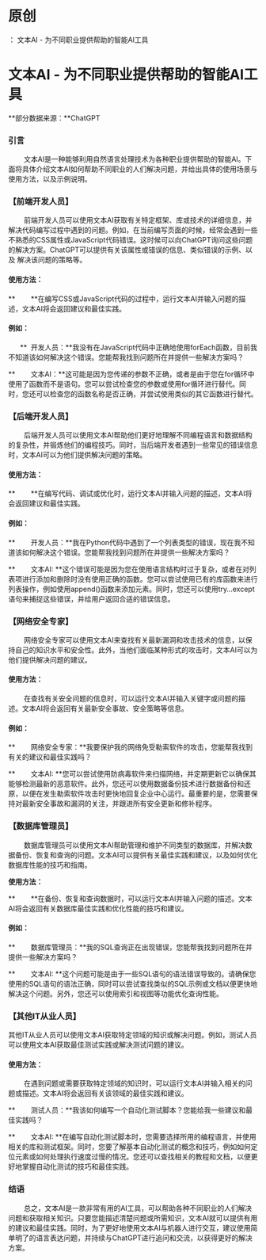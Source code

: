 # 原创
：  文本AI - 为不同职业提供帮助的智能AI工具

# 文本AI - 为不同职业提供帮助的智能AI工具

**部分数据来源：**ChatGPT  

### 引言

        文本AI是一种能够利用自然语言处理技术为各种职业提供帮助的智能AI。下面将具体介绍文本AI如何帮助不同职业的人们解决问题，并给出具体的使用场景与使用方法，以及示例说明。

### 【前端开发人员】

        前端开发人员可以使用文本AI获取有关特定框架、库或技术的详细信息，并解决代码编写过程中遇到的问题。例如，在当前编写页面的时候，经常会遇到一些不熟悉的CSS属性或JavaScript代码错误。这时候可以向ChatGPT询问这些问题的解决方案。ChatGPT可以提供有关该属性或错误的信息、类似错误的示例、以及 解决该问题的策略等。

#### **使用方法：**

**        **在编写CSS或JavaScript代码的过程中，运行文本AI并输入问题的描述，文本AI将会返回建议和最佳实践。

#### **例如：**

      **  开发人员：**我没有在JavaScript代码中正确地使用forEach函数，目前我不知道该如何解决这个错误。您能帮我找到问题所在并提供一些解决方案吗？

**        文本AI：**这可能是因为您传递的参数不正确，或者是由于您在for循环中使用了函数而不是语句。您可以尝试检查您的参数或使用for循环进行替代。同时，您还可以检查您的函数名称是否正确，并尝试使用类似的其它函数进行替代。

### 【后端开发人员】

        后端开发人员可以使用文本AI帮助他们更好地理解不同编程语言和数据结构的复杂性，并锻炼他们的编程技巧。同时，当后端开发者遇到一些常见的错误信息时，文本AI可以为他们提供解决问题的策略。

#### **使用方法：**

**        **在编写代码、调试或优化时，运行文本AI并输入问题的描述，文本AI将会返回建议和最佳实践。

#### 例如：

**        开发人员：**我在Python代码中遇到了一个列表类型的错误，现在我不知道该如何解决这个错误。您能帮我找到问题所在并提供一些解决方案吗？

**        文本AI: **这个错误可能是因为您在使用语言结构时过于复杂，或者在对列表项进行添加和删除时没有使用正确的函数。您可以尝试使用已有的库函数来进行列表操作，例如使用append()函数来添加元素。同时，您还可以使用try…except语句来捕捉这些错误，并给用户返回合适的错误信息。

### 【网络安全专家】

        网络安全专家可以使用文本AI来查找有关最新漏洞和攻击技术的信息，以保持自己的知识水平和安全性。此外，当他们面临某种形式的攻击时，文本AI可以为他们提供解决问题的建议。

#### 使用方法：

        在查找有关安全问题的信息时，可以运行文本AI并输入关键字或问题的描述。文本AI将会返回有关最新安全事故、安全策略等信息。

#### 例如：

**        网络安全专家：**我要保护我的网络免受勒索软件的攻击，您能帮我找到有关的建议和最佳实践吗？

**        文本AI: **您可以尝试使用防病毒软件来扫描网络，并定期更新它以确保其能够检测最新的恶意软件。此外，您还可以使用数据备份技术进行数据备份和还原，以便在发生勒索软件攻击时更快地回复企业中心运行。最重要的是，您需要保持对最新安全事故和漏洞的关注，并跟进所有安全更新和修补程序。

### 【数据库管理员】

        数据库管理员可以使用文本AI帮助管理和维护不同类型的数据库，并解决数据备份、恢复和查询的问题。文本AI可以提供有关最佳实践和建议，以及如何优化数据库性能的技巧和指南。

**使用方法：**

**        **在备份、恢复和查询数据时，可以运行文本AI并输入问题的描述。文本AI将会返回有关数据库最佳实践和优化性能的技巧和建议。

#### 例如：

**        数据库管理员：**我的SQL查询正在出现错误，您能帮我找到问题所在并提供一些解决方案吗？

**        文本AI: **这个问题可能是由于一些SQL语句的语法错误导致的。请确保您使用的SQL语句的语法正确，同时可以尝试查找类似的SQL示例或文档以便更快地解决这个问题。另外，您还可以使用索引和视图等功能优化查询性能。

### 【其他IT从业人员】

其他IT从业人员可以使用文本AI获取特定领域的知识或解决问题。例如，测试人员可以使用文本AI获取最佳测试实践或解决测试问题的建议。

#### **使用方法：**

        在遇到问题或需要获取特定领域的知识时，可以运行文本AI并输入相关的问题或描述。文本AI将会返回有关该领域的最佳实践和建议。

**        测试人员：**我该如何编写一个自动化测试脚本？您能给我一些建议和最佳实践吗？

**        文本AI: **在编写自动化测试脚本时，您需要选择所用的编程语言，并使用相关的库和测试框架。同时，您要了解基本自动化测试的概念和技巧，例如如何定位元素或如何处理执行速度过慢的情况。您还可以查找相关的教程和文档，以便更好地掌握自动化测试的技巧和最佳实践。

### 结语

        总之，文本AI是一款非常有用的AI工具，可以帮助各种不同职业的人们解决问题和获取相关知识。只要您能描述清楚问题或所需知识，文本AI就可以提供有用的建议和最佳实践。同时，为了更好地使用文本AI与机器人进行交互，建议使用简单明了的语言表达问题，并持续与ChatGPT进行追问和交流，以获得更好的解决方案。
